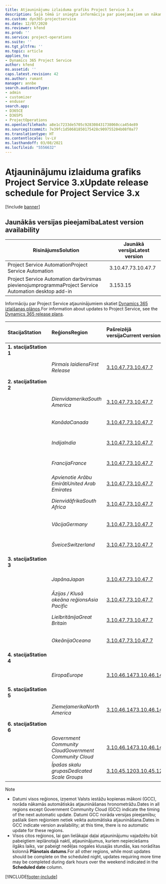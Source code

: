 ```yaml
---
title: Atjauninājumu izlaiduma grafiks Project Service 3.x
description: Šajā tēmā ir sniegta informācija par pieejamajiem un nākamajiem Dynamics 365 Project Service Automation laidieniem.
ms.custom: dyn365-projectservice
ms.date: 12/07/2020
ms.reviewer: kfend
ms.prod: ''
ms.service: project-operations
ms.suite: ''
ms.tgt_pltfrm: ''
ms.topic: article
applies_to:
- Dynamics 365 Project Service
author: kfend
ms.assetid: ''
caps.latest.revision: 42
ms.author: rumant
manager: annbe
search.audienceType:
- admin
- customizer
- enduser
search.app:
- D365CE
- D365PS
- ProjectOperations
ms.openlocfilehash: a8e1c7233de5705c928308431738060cca454e89
ms.sourcegitcommit: 7e39fc1d50681850175428c909755204b08f0a77
ms.translationtype: HT
ms.contentlocale: lv-LV
ms.lasthandoff: 03/08/2021
ms.locfileid: "5556632"
---
```

# <a name="update-release-schedule-for-project-service-3x"></a><span data-ttu-id="a5829-103">Atjauninājumu izlaiduma grafiks Project Service 3.x</span><span class="sxs-lookup"><span data-stu-id="a5829-103">Update release schedule for Project Service 3.x</span></span>

[!include [banner](../includes/psa-now-project-operations.md)]

## <a name="latest-version-availability"></a><span data-ttu-id="a5829-104">Jaunākās versijas pieejamība</span><span class="sxs-lookup"><span data-stu-id="a5829-104">Latest version availability</span></span>

| <span data-ttu-id="a5829-105">Risinājums</span><span class="sxs-lookup"><span data-stu-id="a5829-105">Solution</span></span>  | <span data-ttu-id="a5829-106">Jaunākā versija</span><span class="sxs-lookup"><span data-stu-id="a5829-106">Latest version</span></span> |
|-------|----|
| <span data-ttu-id="a5829-107">Project Service Automation</span><span class="sxs-lookup"><span data-stu-id="a5829-107">Project Service Automation</span></span>    | <span data-ttu-id="a5829-108">3.10.47.7</span><span class="sxs-lookup"><span data-stu-id="a5829-108">3.10.47.7</span></span> |
| <span data-ttu-id="a5829-109">Project Service Automation darbvirsmas pievienojumprogramma</span><span class="sxs-lookup"><span data-stu-id="a5829-109">Project Service Automation desktop add-in</span></span>                | <span data-ttu-id="a5829-110">3.15</span><span class="sxs-lookup"><span data-stu-id="a5829-110">3.15</span></span>          |

<span data-ttu-id="a5829-111">Informāciju par Project Service atjauninājumiem skatiet [Dynamics 365 izlaišanas plānos](https://docs.microsoft.com/dynamics365/release-plans/).</span><span class="sxs-lookup"><span data-stu-id="a5829-111">For information about updates to Project Service, see the [Dynamics 365 release plans](https://docs.microsoft.com/dynamics365/release-plans/).</span></span> 

| <span data-ttu-id="a5829-112">Stacija</span><span class="sxs-lookup"><span data-stu-id="a5829-112">Station</span></span>  | <span data-ttu-id="a5829-113">Reģions</span><span class="sxs-lookup"><span data-stu-id="a5829-113">Region</span></span> | <span data-ttu-id="a5829-114">Pašreizējā versija</span><span class="sxs-lookup"><span data-stu-id="a5829-114">Current version</span></span> | <span data-ttu-id="a5829-115">Nākamā versija</span><span class="sxs-lookup"><span data-stu-id="a5829-115">Next version</span></span> |  <span data-ttu-id="a5829-116">Plānotais datums</span><span class="sxs-lookup"><span data-stu-id="a5829-116">Scheduled date</span></span>
| :---   | :---   | :---   | :---   |:---   |         
|<span data-ttu-id="a5829-117"><strong>1. stacija</strong></span><span class="sxs-lookup"><span data-stu-id="a5829-117"><strong>Station 1</strong></span></span> | |  |  | |
| | <span data-ttu-id="a5829-118"><i>Pirmais laidiens</i></span><span class="sxs-lookup"><span data-stu-id="a5829-118"><i>First Release</i></span></span> | [<span data-ttu-id="a5829-119">3.10.47.7</span><span class="sxs-lookup"><span data-stu-id="a5829-119">3.10.47.7</span></span>](whats-new-ur-29.md) | <span data-ttu-id="a5829-120">TBD</span><span class="sxs-lookup"><span data-stu-id="a5829-120">TBD</span></span> | <span data-ttu-id="a5829-121">2021. gada 2. aprīlis</span><span class="sxs-lookup"><span data-stu-id="a5829-121">April 2, 2021</span></span>
|<span data-ttu-id="a5829-122"><strong>2. stacija</strong></span><span class="sxs-lookup"><span data-stu-id="a5829-122"><strong>Station 2</strong></span></span> | |  |  | |
| | <span data-ttu-id="a5829-123"><i>Dienvidamerika</i></span><span class="sxs-lookup"><span data-stu-id="a5829-123"><i>South America</i></span></span> | [<span data-ttu-id="a5829-124">3.10.47.7</span><span class="sxs-lookup"><span data-stu-id="a5829-124">3.10.47.7</span></span>](whats-new-ur-29.md) | <span data-ttu-id="a5829-125">TBD</span><span class="sxs-lookup"><span data-stu-id="a5829-125">TBD</span></span> | <span data-ttu-id="a5829-126">2021. gada 2. aprīlis</span><span class="sxs-lookup"><span data-stu-id="a5829-126">April 2, 2021</span></span>
| | <span data-ttu-id="a5829-127"><i>Kanāda</i></span><span class="sxs-lookup"><span data-stu-id="a5829-127"><i>Canada</i></span></span> | [<span data-ttu-id="a5829-128">3.10.47.7</span><span class="sxs-lookup"><span data-stu-id="a5829-128">3.10.47.7</span></span>](whats-new-ur-29.md) | <span data-ttu-id="a5829-129">TBD</span><span class="sxs-lookup"><span data-stu-id="a5829-129">TBD</span></span> | <span data-ttu-id="a5829-130">2021. gada 2. aprīlis</span><span class="sxs-lookup"><span data-stu-id="a5829-130">April 2, 2021</span></span>
| | <span data-ttu-id="a5829-131"><i>Indija</i></span><span class="sxs-lookup"><span data-stu-id="a5829-131"><i>India</i></span></span> | [<span data-ttu-id="a5829-132">3.10.47.7</span><span class="sxs-lookup"><span data-stu-id="a5829-132">3.10.47.7</span></span>](whats-new-ur-29.md) | <span data-ttu-id="a5829-133">TBD</span><span class="sxs-lookup"><span data-stu-id="a5829-133">TBD</span></span> | <span data-ttu-id="a5829-134">2021. gada 2. aprīlis</span><span class="sxs-lookup"><span data-stu-id="a5829-134">April 2, 2021</span></span>
| | <span data-ttu-id="a5829-135"><i>Francija</i></span><span class="sxs-lookup"><span data-stu-id="a5829-135"><i>France</i></span></span> | [<span data-ttu-id="a5829-136">3.10.47.7</span><span class="sxs-lookup"><span data-stu-id="a5829-136">3.10.47.7</span></span>](whats-new-ur-29.md) | <span data-ttu-id="a5829-137">TBD</span><span class="sxs-lookup"><span data-stu-id="a5829-137">TBD</span></span> | <span data-ttu-id="a5829-138">2021. gada 2. aprīlis</span><span class="sxs-lookup"><span data-stu-id="a5829-138">April 2, 2021</span></span>
| | <span data-ttu-id="a5829-139"><i>Apvienotie Arābu Emirāti</i></span><span class="sxs-lookup"><span data-stu-id="a5829-139"><i>United Arab Emirates</i></span></span> | [<span data-ttu-id="a5829-140">3.10.47.7</span><span class="sxs-lookup"><span data-stu-id="a5829-140">3.10.47.7</span></span>](whats-new-ur-29.md) | <span data-ttu-id="a5829-141">TBD</span><span class="sxs-lookup"><span data-stu-id="a5829-141">TBD</span></span> | <span data-ttu-id="a5829-142">2021. gada 2. aprīlis</span><span class="sxs-lookup"><span data-stu-id="a5829-142">April 2, 2021</span></span>
| | <span data-ttu-id="a5829-143"><i>Dienvidāfrika</i></span><span class="sxs-lookup"><span data-stu-id="a5829-143"><i>South Africa</i></span></span> | [<span data-ttu-id="a5829-144">3.10.47.7</span><span class="sxs-lookup"><span data-stu-id="a5829-144">3.10.47.7</span></span>](whats-new-ur-29.md) | <span data-ttu-id="a5829-145">TBD</span><span class="sxs-lookup"><span data-stu-id="a5829-145">TBD</span></span> | <span data-ttu-id="a5829-146">2021. gada 2. aprīlis</span><span class="sxs-lookup"><span data-stu-id="a5829-146">April 2, 2021</span></span>
| | <span data-ttu-id="a5829-147"><i>Vācija</i></span><span class="sxs-lookup"><span data-stu-id="a5829-147"><i>Germany</i></span></span> | [<span data-ttu-id="a5829-148">3.10.47.7</span><span class="sxs-lookup"><span data-stu-id="a5829-148">3.10.47.7</span></span>](whats-new-ur-29.md) | <span data-ttu-id="a5829-149">TBD</span><span class="sxs-lookup"><span data-stu-id="a5829-149">TBD</span></span> | <span data-ttu-id="a5829-150">2021. gada 2. aprīlis</span><span class="sxs-lookup"><span data-stu-id="a5829-150">April 2, 2021</span></span>
| | <span data-ttu-id="a5829-151"><i>Šveice</i></span><span class="sxs-lookup"><span data-stu-id="a5829-151"><i>Switzerland</i></span></span> | [<span data-ttu-id="a5829-152">3.10.47.7</span><span class="sxs-lookup"><span data-stu-id="a5829-152">3.10.47.7</span></span>](whats-new-ur-29.md) | <span data-ttu-id="a5829-153">TBD</span><span class="sxs-lookup"><span data-stu-id="a5829-153">TBD</span></span> | <span data-ttu-id="a5829-154">2021. gada 2. aprīlis</span><span class="sxs-lookup"><span data-stu-id="a5829-154">April 2, 2021</span></span>
|<span data-ttu-id="a5829-155"><strong>3. stacija</strong></span><span class="sxs-lookup"><span data-stu-id="a5829-155"><strong>Station 3</strong></span></span> | |  |  | |
| | <span data-ttu-id="a5829-156"><i>Japāna</i></span><span class="sxs-lookup"><span data-stu-id="a5829-156"><i>Japan</i></span></span> | [<span data-ttu-id="a5829-157">3.10.47.7</span><span class="sxs-lookup"><span data-stu-id="a5829-157">3.10.47.7</span></span>](whats-new-ur-29.md) | <span data-ttu-id="a5829-158">TBD</span><span class="sxs-lookup"><span data-stu-id="a5829-158">TBD</span></span> | <span data-ttu-id="a5829-159">2021. gada 9. aprīlis</span><span class="sxs-lookup"><span data-stu-id="a5829-159">April 9, 2021</span></span>
| | <span data-ttu-id="a5829-160"><i>Āzijas / Klusā okeāna reģions</i></span><span class="sxs-lookup"><span data-stu-id="a5829-160"><i>Asia Pacific</i></span></span> | [<span data-ttu-id="a5829-161">3.10.47.7</span><span class="sxs-lookup"><span data-stu-id="a5829-161">3.10.47.7</span></span>](whats-new-ur-29.md) | <span data-ttu-id="a5829-162">TBD</span><span class="sxs-lookup"><span data-stu-id="a5829-162">TBD</span></span> | <span data-ttu-id="a5829-163">2021. gada 9. aprīlis</span><span class="sxs-lookup"><span data-stu-id="a5829-163">April 9, 2021</span></span>
| | <span data-ttu-id="a5829-164"><i>Lielbritānija</i></span><span class="sxs-lookup"><span data-stu-id="a5829-164"><i>Great Britain</i></span></span> | [<span data-ttu-id="a5829-165">3.10.47.7</span><span class="sxs-lookup"><span data-stu-id="a5829-165">3.10.47.7</span></span>](whats-new-ur-29.md) | <span data-ttu-id="a5829-166">TBD</span><span class="sxs-lookup"><span data-stu-id="a5829-166">TBD</span></span> | <span data-ttu-id="a5829-167">2021. gada 9. aprīlis</span><span class="sxs-lookup"><span data-stu-id="a5829-167">April 9, 2021</span></span>
| | <span data-ttu-id="a5829-168"><i>Okeānija</i></span><span class="sxs-lookup"><span data-stu-id="a5829-168"><i>Oceana</i></span></span> | [<span data-ttu-id="a5829-169">3.10.47.7</span><span class="sxs-lookup"><span data-stu-id="a5829-169">3.10.47.7</span></span>](whats-new-ur-29.md) | <span data-ttu-id="a5829-170">TBD</span><span class="sxs-lookup"><span data-stu-id="a5829-170">TBD</span></span> | <span data-ttu-id="a5829-171">2021. gada 9. aprīlis</span><span class="sxs-lookup"><span data-stu-id="a5829-171">April 9, 2021</span></span>
|<span data-ttu-id="a5829-172"><strong>4. stacija</strong></span><span class="sxs-lookup"><span data-stu-id="a5829-172"><strong>Station 4</strong></span></span> | |  |  | |
| | <span data-ttu-id="a5829-173"><i>Eiropa</i></span><span class="sxs-lookup"><span data-stu-id="a5829-173"><i>Europe</i></span></span> | [<span data-ttu-id="a5829-174">3.10.46.147</span><span class="sxs-lookup"><span data-stu-id="a5829-174">3.10.46.147</span></span>](whats-new-ur-28-6.md) | [<span data-ttu-id="a5829-175">3.10.47.7</span><span class="sxs-lookup"><span data-stu-id="a5829-175">3.10.47.7</span></span>](whats-new-ur-29.md) | <span data-ttu-id="a5829-176">2021. gada 12. marts</span><span class="sxs-lookup"><span data-stu-id="a5829-176">March 12, 2021</span></span>
|<span data-ttu-id="a5829-177"><strong>5. stacija</strong></span><span class="sxs-lookup"><span data-stu-id="a5829-177"><strong>Station 5</strong></span></span> | |  |  | |
| | <span data-ttu-id="a5829-178"><i>Ziemeļamerika</i></span><span class="sxs-lookup"><span data-stu-id="a5829-178"><i>North America</i></span></span> | [<span data-ttu-id="a5829-179">3.10.46.147</span><span class="sxs-lookup"><span data-stu-id="a5829-179">3.10.46.147</span></span>](whats-new-ur-28-6.md) | [<span data-ttu-id="a5829-180">3.10.47.7</span><span class="sxs-lookup"><span data-stu-id="a5829-180">3.10.47.7</span></span>](whats-new-ur-29.md) | <span data-ttu-id="a5829-181">2021. gada 19. marts</span><span class="sxs-lookup"><span data-stu-id="a5829-181">March 19, 2021</span></span>
|<span data-ttu-id="a5829-182"><strong>6. stacija</strong></span><span class="sxs-lookup"><span data-stu-id="a5829-182"><strong>Station 6</strong></span></span> | |  |  | |
| | <span data-ttu-id="a5829-183"><i>Government Community Cloud</i></span><span class="sxs-lookup"><span data-stu-id="a5829-183"><i>Government Community Cloud</i></span></span> | [<span data-ttu-id="a5829-184">3.10.46.147</span><span class="sxs-lookup"><span data-stu-id="a5829-184">3.10.46.147</span></span>](whats-new-ur-28-6.md) | [<span data-ttu-id="a5829-185">3.10.47.7</span><span class="sxs-lookup"><span data-stu-id="a5829-185">3.10.47.7</span></span>](whats-new-ur-29.md) | <span data-ttu-id="a5829-186">2021. gada 19. marts</span><span class="sxs-lookup"><span data-stu-id="a5829-186">March 19, 2021</span></span>
| | <span data-ttu-id="a5829-187"><i>Īpašas skalu grupas</i></span><span class="sxs-lookup"><span data-stu-id="a5829-187"><i>Dedicated Scale Groups</i></span></span> | [<span data-ttu-id="a5829-188">3.10.45.120</span><span class="sxs-lookup"><span data-stu-id="a5829-188">3.10.45.120</span></span>](whats-new-ur-27-6.md) | [<span data-ttu-id="a5829-189">3.10.46.147</span><span class="sxs-lookup"><span data-stu-id="a5829-189">3.10.46.147</span></span>](whats-new-ur-28-6.md) | <span data-ttu-id="a5829-190">2021. gada 05. marts</span><span class="sxs-lookup"><span data-stu-id="a5829-190">March 05, 2021</span></span>

>[!Note]
> - <span data-ttu-id="a5829-191">Datumi visos reģionos, izņemot Valsts iestāžu kopienas mākoni (GCC), norāda nākamās automātiskās atjaunināšanas hronometrāžu.</span><span class="sxs-lookup"><span data-stu-id="a5829-191">Dates in all regions except Government Community Cloud (GCC) indicate the timing of the next automatic update.</span></span> <span data-ttu-id="a5829-192">Datumi GCC norāda versijas pieejamību; pašlaik šiem reģioniem netiek veikta automātiska atjaunināšana.</span><span class="sxs-lookup"><span data-stu-id="a5829-192">Dates in GCC indicate version availability; at this time, there is no automatic update for these regions.</span></span>
> - <span data-ttu-id="a5829-193">Visos citos reģionos, lai gan lielākajai daļai atjauninājumu vajadzētu būt pabeigtiem ieplānotajā naktī, atjauninājumus, kuriem nepieciešams ilgāks laiks, var pabeigt nedēļas nogales klusajās stundās, kas norādītas kolonnā **Plānotais datums**.</span><span class="sxs-lookup"><span data-stu-id="a5829-193">For all other regions, while most updates should be complete on the scheduled night, updates requiring more time may be completed during dark hours over the weekend indicated in the **Scheduled date** column.</span></span>


[!INCLUDE[footer-include](../includes/footer-banner.md)]
